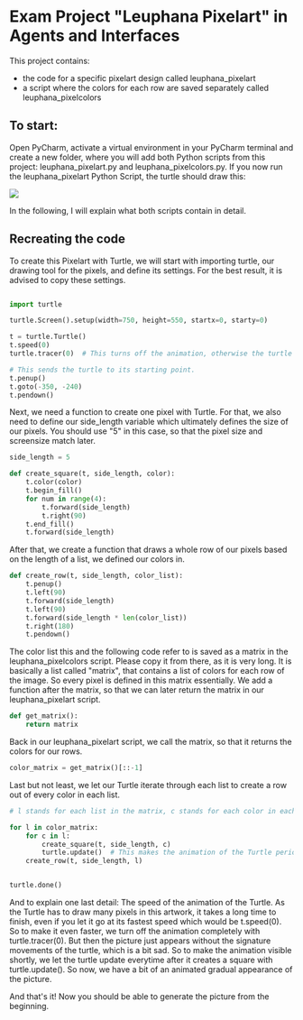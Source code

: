 # Exam Project "Leuphana Pixelart" in Agents and Interfaces

This project contains: 
- the code for a specific pixelart design called leuphana_pixelart
- a script where the colors for each row are saved separately called leuphana_pixelcolors

## To start:

Open PyCharm, activate a virtual environment in your PyCharm terminal
and create a new folder, where you will add both Python scripts from this 
project: leuphana_pixelart.py and leuphana_pixelcolors.py. If you now
run the leuphana_pixelart Python Script, the turtle should draw this: 

![](../../../pixelart_result.png)

In the following, I will explain what both scripts contain in detail.

## Recreating the code

To create this Pixelart with Turtle, we will start with importing turtle, 
our drawing tool for the pixels, and define its settings. For the best
result, it is advised to copy these settings.

```python

import turtle

turtle.Screen().setup(width=750, height=550, startx=0, starty=0)

t = turtle.Turtle()
t.speed(0)
turtle.tracer(0)  # This turns off the animation, otherwise the turtle would take too long to draw.

# This sends the turtle to its starting point. 
t.penup()
t.goto(-350, -240)
t.pendown()
```

Next, we need a function to create one pixel with Turtle. For that, we
also need to define our side_length variable which ultimately defines
the size of our pixels. You should use "5" in this case, so that the 
pixel size and screensize match later. 

```python
side_length = 5

def create_square(t, side_length, color):
    t.color(color)
    t.begin_fill()
    for num in range(4):
        t.forward(side_length)
        t.right(90)
    t.end_fill()
    t.forward(side_length)
```

After that, we create a function that draws a whole row of our 
pixels based on the length of a list, we defined our colors in. 

```python
def create_row(t, side_length, color_list):
    t.penup()
    t.left(90)
    t.forward(side_length)
    t.left(90)
    t.forward(side_length * len(color_list))
    t.right(180)
    t.pendown()
```

The color list this and the following code refer to is saved as a matrix
in the leuphana_pixelcolors script. Please copy it from there, as it is 
very long. It is basically a list called "matrix",
that contains a list of colors for each row of the image. So every
pixel is defined in this matrix essentially. We add a 
function after the matrix, so that we can later return the matrix in our
leuphana_pixelart script. 

```python
def get_matrix():
    return matrix
```

Back in our leuphana_pixelart script, we call the matrix, so that it 
returns the colors for our rows. 

```python
color_matrix = get_matrix()[::-1]
```
Last but not least, we let our Turtle iterate through each list to create a
row out of every color in each list.

```python
# l stands for each list in the matrix, c stands for each color in each list.

for l in color_matrix:
    for c in l:
        create_square(t, side_length, c)
        turtle.update()  # This makes the animation of the Turtle periodically visible again.
    create_row(t, side_length, l)


turtle.done()
```

And to explain one last detail: The speed of the animation of the Turtle.
As the Turtle has to draw many pixels in this artwork, it takes a long
time to finish, even if you let it go at its fastest speed which would
be t.speed(0). So to make it even faster, we turn off the animation 
completely with turtle.tracer(0). But then the picture just appears
without the signature movements of the turtle, which is a bit sad. So 
to make the animation visible shortly, we let the turtle update 
everytime after it creates a square with turtle.update(). So now, we have
a bit of an animated gradual appearance of the picture. 

And that's it! Now you should be able to generate the picture from the
beginning. 